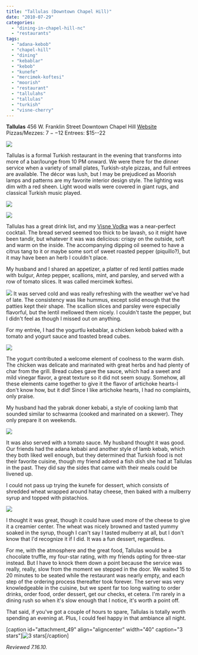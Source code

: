 ```yaml
---
title: "Tallulas (Downtown Chapel Hill)"
date: "2010-07-29"
categories: 
  - "dining-in-chapel-hill-nc"
  - "restaurants"
tags: 
  - "adana-kebob"
  - "chapel-hill"
  - "dining"
  - "kebablar"
  - "kebob"
  - "kunefe"
  - "mercimek-koftesi"
  - "moorish"
  - "restaurant"
  - "tallulahs"
  - "tallulas"
  - "turkish"
  - "visne-cherry"
---
```


**Tallulas** 456 W. Franklin Street Downtown Chapel Hill [Website](http://www.talullas.com/) Pizzas/Mezzes: $7--$12 Entrees: $15--22

![](http://www.thegourmez.com/gourmez/photos/tallulas11.JPG)

Tallulas is a formal Turkish restaurant in the evening that transforms into more of a bar/lounge from 10 PM onward. We were there for the dinner service when a variety of small plates, Turkish-style pizzas, and full entrees are available. The décor was lush, but I may be prejudiced as Moorish lamps and patterns are my favorite interior design style. The lighting was dim with a red sheen. Light wood walls were covered in giant rugs, and classical Turkish music played.

![](http://www.thegourmez.com/gourmez/photos/tallulas02.JPG)

![](http://www.thegourmez.com/gourmez/photos/tallulas07.JPG)

Tallulas has a great drink list, and my [Visne Vodka](http://www.thegourmez.com/?p=1485) was a near-perfect cocktail. The bread served seemed too thick to be lavash, so it might have been tandir, but whatever it was was delicious: crispy on the outside, soft and warm on the inside. The accompanying dipping oil seemed to have a citrus tang to it or maybe some sort of sweet roasted pepper (piquillo?), but it may have been an herb I couldn't place.

My husband and I shared an appetizer, a platter of red lentil patties made with bulgur, Antep pepper, scallions, mint, and parsley, and served with a row of tomato slices. It was called mercimek koftesi.

![](http://www.thegourmez.com/gourmez/photos/tallulas06.JPG)  It was served cold and was really refreshing with the weather we've had of late. The consistency was like hummus, except solid enough that the patties kept their shape. The scallion slices and parsley were especially flavorful, but the lentil mellowed them nicely. I couldn't taste the pepper, but I didn't feel as though I missed out on anything.

For my entrée, I had the yogurtlu kebablar, a chicken kebob baked with a tomato and yogurt sauce and toasted bread cubes.

![](http://www.thegourmez.com/gourmez/photos/tallulas09.JPG)

The yogurt contributed a welcome element of coolness to the warm dish. The chicken was delicate and marinated with great herbs and had plenty of char from the grill. Bread cubes gave the sauce, which had a sweet and mild vinegar flavor, a great texture so it did not seem soupy. Somehow, all these elements came together to give it the flavor of artichoke hearts-I don't know how, but it did! Since I like artichoke hearts, I had no complaints, only praise.

My husband had the yabrak doner kebabi, a style of cooking lamb that sounded similar to schwarma (cooked and marinated on a skewer). They only prepare it on weekends.

![](http://www.thegourmez.com/gourmez/photos/tallulas08.JPG)

It was also served with a tomato sauce. My husband thought it was good. Our friends had the adana kebabi and another style of lamb kebab, which they both liked well enough, but they determined that Turkish food is not their favorite cuisine, though my friend adored a fish dish she had at Tallulas in the past. They did say the sides that came with their meals could be livened up.

I could not pass up trying the kunefe for dessert, which consists of shredded wheat wrapped around hatay cheese, then baked with a mulberry syrup and topped with pistachios.

![](http://www.thegourmez.com/gourmez/photos/tallulas10.JPG)

I thought it was great, though it could have used more of the cheese to give it a creamier center. The wheat was nicely browned and tasted yummy soaked in the syrup, though I can't say I tasted mulberry at all, but I don't know that I'd recognize it if I did. It was a fun dessert, regardless.

For me, with the atmosphere and the great food, Tallulas would be a chocolate truffle, my four-star rating, with my friends opting for three-star instead. But I have to knock them down a point because the service was really, really, slow from the moment we stepped in the door. We waited 15 to 20 minutes to be seated while the restaurant was nearly empty, and each step of the ordering process thereafter took forever. The server was very knowledgeable in the cuisine, but we spent far too long waiting to order drinks, order food, order dessert, get our checks, et cetera. I'm rarely in a dining rush so when it's slow enough that I notice, it's worth a point off.

That said, if you've got a couple of hours to spare, Tallulas is totally worth spending an evening at. Plus, I could feel happy in that ambiance all night.

\[caption id="attachment\_49" align="aligncenter" width="40" caption="3 stars"\]![3 stars](http://s3.amazonaws.com/thegourmez-wpmedia/2009/02/rating_avocado1.gif "rating_avocado1")\[/caption\]

_Reviewed 7.16.10._

